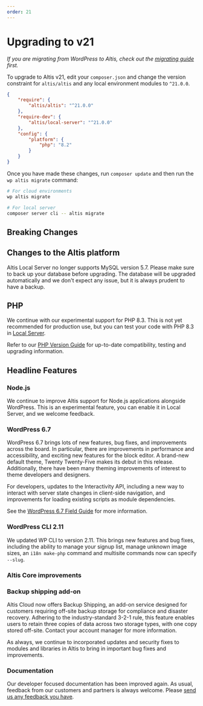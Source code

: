 ```yaml
---
order: 21
---
```


# Upgrading to v21

*If you are migrating from WordPress to Altis, check out the [migrating guide](../migrating/) first.*

To upgrade to Altis v21, edit your `composer.json` and change the version constraint for `altis/altis` and any local environment
modules to `^21.0.0`.

```json
{
    "require": {
        "altis/altis": "^21.0.0"
    },
    "require-dev": {
        "altis/local-server": "^21.0.0"
    },
    "config": {
        "platform": {
            "php": "8.2"
        }
    }
}
```

Once you have made these changes, run `composer update` and then run the `wp altis migrate` command:

```sh
# For cloud environments
wp altis migrate

# For local server
composer server cli -- altis migrate
```

## Breaking Changes

## Changes to the Altis platform

Altis Local Server no longer supports MySQL version 5.7. Please make sure to back up your database before upgrading. The database
will be upgraded automatically and we don't expect any issue, but it is always prudent to have a backup.

## PHP

We continue with our experimental support for PHP 8.3. This is not yet recommended for production use, but you can test
your code with PHP 8.3 in [Local Server](docs://local-server/).

Refer to our [PHP Version Guide](docs://guides/updating-php/) for up-to-date compatibility, testing and upgrading information.

## Headline Features

### Node.js

We continue to improve Altis support for Node.js applications alongside WordPress. This is an experimental feature, you can enable
it in Local Server, and we welcome feedback.

### WordPress 6.7

WordPress 6.7 brings lots of new features, bug fixes, and improvements across the board. In particular, there are improvements
in performance and accessibility, and exciting new features for the block editor. A brand-new default theme, Twenty
Twenty-Five makes its debut in this release. Additionally, there have been many theming improvements of interest to theme
developers and designers.

For developers, updates to the Interactivity API, including a new way to interact with server state changes in client-side
navigation, and improvements for loading existing scripts as module dependencies.

See the
[WordPress 6.7 Field Guide](https://make.wordpress.org/core/2024/10/23/wordpress-6-7-field-guide/) for more information.

### WordPress CLI 2.11

We updated WP CLI to version 2.11. This brings new features and bug fixes, including the ability to manage your signup list, manage
unknown image sizes, an `i18n make-php` command and multisite commands now can specify `--slug`.

### Altis Core improvements

### Backup shipping add-on

Altis Cloud now offers Backup Shipping, an add-on service designed for customers requiring off-site backup storage for compliance
and disaster recovery. Adhering to the industry-standard 3-2-1 rule, this feature enables users to retain three copies of data
across two storage types, with one copy stored off-site. Contact your account manager for more information.

As always, we continue to incorporated updates and security fixes to modules and libraries in Altis to bring in important bug fixes
and improvements.

### Documentation

Our developer focused documentation has been improved again. As usual, feedback from our customers and partners is always welcome.
Please [send us any feedback you have](mailto:support@altis-dxp.com).
